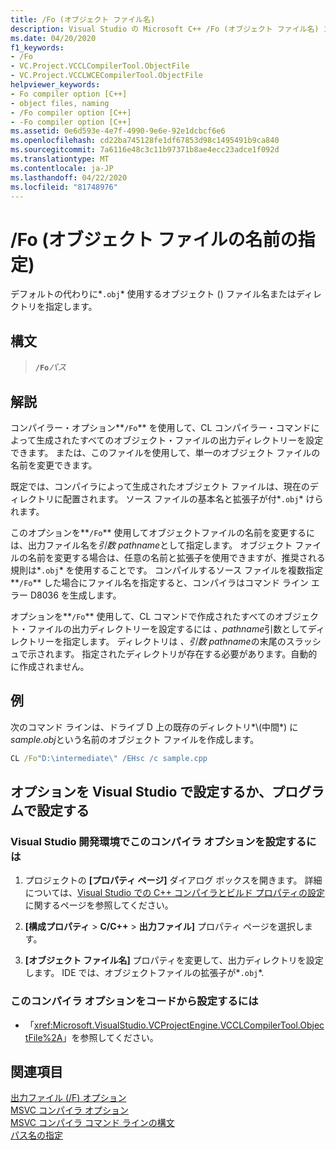 ```yaml
---
title: /Fo (オブジェクト ファイル名)
description: Visual Studio の Microsoft C++ /Fo (オブジェクト ファイル名) コンパイラ オプションのリファレンス ガイド。
ms.date: 04/20/2020
f1_keywords:
- /Fo
- VC.Project.VCCLCompilerTool.ObjectFile
- VC.Project.VCCLWCECompilerTool.ObjectFile
helpviewer_keywords:
- Fo compiler option [C++]
- object files, naming
- /Fo compiler option [C++]
- -Fo compiler option [C++]
ms.assetid: 0e6d593e-4e7f-4990-9e6e-92e1dcbcf6e6
ms.openlocfilehash: cd22ba745128fe1df67853d98c1495491b9ca840
ms.sourcegitcommit: 7a6116e48c3c11b97371b8ae4ecc23adce1f092d
ms.translationtype: MT
ms.contentlocale: ja-JP
ms.lasthandoff: 04/22/2020
ms.locfileid: "81748976"
---
```

# <a name="fo-object-file-name"></a>/Fo (オブジェクト ファイルの名前の指定)

デフォルトの代わりに*`.obj`* 使用するオブジェクト () ファイル名またはディレクトリを指定します。

## <a name="syntax"></a>構文

> **`/Fo`**_パス_

## <a name="remarks"></a>解説

コンパイラー・オプション**`/Fo`** を使用して、CL コンパイラー・コマンドによって生成されたすべてのオブジェクト・ファイルの出力ディレクトリーを設定できます。 または、このファイルを使用して、単一のオブジェクト ファイルの名前を変更できます。

既定では、コンパイラによって生成されたオブジェクト ファイルは、現在のディレクトリに配置されます。 ソース ファイルの基本名と拡張子が付*`.obj`* けられます。

このオプションを**`/Fo`** 使用してオブジェクトファイルの名前を変更するには、出力ファイル名を*引数 pathname*として指定します。 オブジェクト ファイルの名前を変更する場合は、任意の名前と拡張子を使用できますが、推奨される規則は*`.obj`* を使用することです。 コンパイルするソース ファイルを複数指定**`/Fo`** した場合にファイル名を指定すると、コンパイラはコマンド ライン エラー D8036 を生成します。

オプションを**`/Fo`** 使用して、CL コマンドで作成されたすべてのオブジェクト・ファイルの出力ディレクトリーを設定するには *、pathname*引数としてディレクトリーを指定します。 ディレクトリは *、引数 pathname*の末尾のスラッシュで示されます。 指定されたディレクトリが存在する必要があります。自動的に作成されません。

## <a name="example"></a>例

次のコマンド ラインは、ドライブ D 上の既存のディレクトリ*\\(中間*) に*sample.obj*という名前のオブジェクト ファイルを作成します。

```cmd
CL /Fo"D:\intermediate\" /EHsc /c sample.cpp
```

## <a name="set-the-option-in-visual-studio-or-programmatically"></a>オプションを Visual Studio で設定するか、プログラムで設定する

### <a name="to-set-this-compiler-option-in-the-visual-studio-development-environment"></a>Visual Studio 開発環境でこのコンパイラ オプションを設定するには

1. プロジェクトの **[プロパティ ページ]** ダイアログ ボックスを開きます。 詳細については、[Visual Studio での C++ コンパイラとビルド プロパティの設定](../working-with-project-properties.md)に関するページを参照してください。

1. **[構成プロパティ** > **C/C++** > **出力ファイル]** プロパティ ページを選択します。

1. **[オブジェクト ファイル名]** プロパティを変更して、出力ディレクトリを設定します。 IDE では、オブジェクトファイルの拡張子が*`.obj`*.

### <a name="to-set-this-compiler-option-programmatically"></a>このコンパイラ オプションをコードから設定するには

- 「<xref:Microsoft.VisualStudio.VCProjectEngine.VCCLCompilerTool.ObjectFile%2A>」を参照してください。

## <a name="see-also"></a>関連項目

[出力ファイル (/F) オプション](output-file-f-options.md)<br/>
[MSVC コンパイラ オプション](compiler-options.md)<br/>
[MSVC コンパイラ コマンド ラインの構文](compiler-command-line-syntax.md)<br/>
[パス名の指定](specifying-the-pathname.md)
